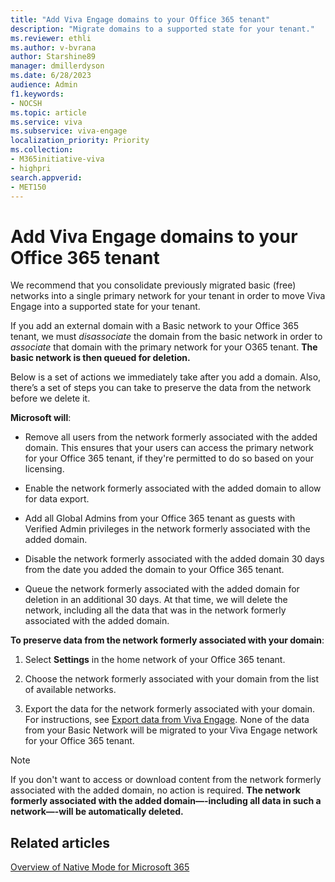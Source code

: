 ```yaml
---
title: "Add Viva Engage domains to your Office 365 tenant"
description: "Migrate domains to a supported state for your tenant."
ms.reviewer: ethli
ms.author: v-bvrana
author: Starshine89
manager: dmillerdyson
ms.date: 6/28/2023
audience: Admin
f1.keywords:
- NOCSH
ms.topic: article
ms.service: viva
ms.subservice: viva-engage
localization_priority: Priority
ms.collection:  
- M365initiative-viva
- highpri
search.appverid:
- MET150
---
```


# Add Viva Engage domains to your Office 365 tenant

We recommend that you consolidate previously migrated basic (free) networks into a single primary network for your tenant in order to move Viva Engage into a supported state for your tenant.

If you add an external domain with a Basic network to your Office 365 tenant, we must *disassociate* the domain from the basic network in order to *associate* that domain with the primary network for your O365 tenant. **The basic network is then queued for deletion.**

Below is a set of actions we immediately take after you add a domain. Also, there’s a set of steps you can take to preserve the data from the network before we delete it.

**Microsoft will**:

- Remove all users from the network formerly associated with the added domain. This ensures that your users can access the primary network for your Office 365 tenant, if they're permitted to do so based on your licensing.

- Enable the network formerly associated with the added domain to allow for data export.

- Add all Global Admins from your Office 365 tenant as guests with Verified Admin privileges in the network formerly associated with the added domain.

- Disable the network formerly associated with the added domain 30 days from the date you added the domain to your Office 365 tenant.

- Queue the network formerly associated with the added domain for deletion in an additional 30 days. At that time, we will delete the network, including all the data that was in the network formerly associated with the added domain.

**To preserve data from the network formerly associated with your domain**:

1. Select **Settings** in the home network of your Office 365 tenant.

2. Choose the network formerly associated with your domain from the list of available networks.

3. Export the data for the network formerly associated with your domain. For instructions, see [Export data from Viva Engage](eac-as-manage-data.md). None of the data from your Basic Network will be migrated to your Viva Engage network for your Office 365 tenant.

>[!NOTE]
> If you don't want to access or download content from the network formerly associated with the added domain, no action is required. **The network formerly associated with the added domain—-including all data in such a network—-will be automatically deleted.**


## Related articles

[Overview of Native Mode for Microsoft 365](overview-native-mode)